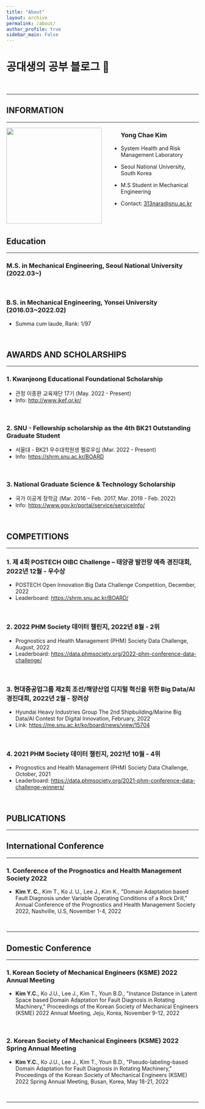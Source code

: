 ```yaml
---
title: "About"
layout: archive
permalink: /about/
author_profile: true
sidebar_main: False
---
```


# 공대생의 공부 블로그 🌙<br><br>
---
## INFORMATION
---
<img src="https://user-images.githubusercontent.com/104422044/165870366-744de3fe-29cb-4a84-827a-ad82928a339f.png" align="left" style="width:250px; margin-right: 50px; height:250px">

### Yong Chae Kim <br>

- System Health and Risk Management Laboratory

- Seoul National University, South Korea

- M.S Student in Mechanical Engineering

- Contact: 313nara@snu.ac.kr
<br>
<br>

## Education
---
### M.S. in Mechanical Engineering, Seoul National University (2022.03~)
<br>

### B.S. in Mechanical Engineering, Yonsei University (2016.03~2022.02)
- Summa cum laude, Rank: 1/97
<br>

## AWARDS AND SCHOLARSHIPS
---
### 1. Kwanjeong Educational Foundational Scholarship
 - 관정 이종환 교육재단 17기 (May. 2022 - Present)<br>
 - Info: <a href="http://www.ikef.or.kr/">http://www.ikef.or.kr/</a>
<br>

### 2. SNU - Fellowship scholarship as the 4th BK21 Outstanding Graduate Student
 - 서울대 - BK21 우수대학원생 펠로우십 (Mar. 2022 - Present)<br>
 - Info: <a href="https://shrm.snu.ac.kr/index.php?hCode=BOARD&bo_idx=2&idx=912&page=view">https://shrm.snu.ac.kr/BOARD</a>
<br>

### 3. National Graduate Science & Technology Scholarship
 - 국가 이공계 장학금 (Mar. 2016 – Feb. 2017, Mar. 2019 - Feb. 2022)<br>
 - Info: <a href="https://www.gov.kr/portal/service/serviceInfo/B55252900005">https://www.gov.kr/portal/service/serviceInfo/</a>
<br>

## COMPETITIONS
---
### 1. 제 4회 POSTECH OIBC Challenge – 태양광 발전량 예측 경진대회, 2022년 12월 - 우수상
 - POSTECH Open Innovation Big Data Challenge Competition, December, 2022<br>
 - Leaderboard: <a href="https://shrm.snu.ac.kr/index.php?hCode=BOARD&bo_idx=2&idx=1001&page=view">https://shrm.snu.ac.kr/BOARD/</a>
<br>

### 2. 2022 PHM Society 데이터 챌린지, 2022년 8월 - 2위
 - Prognostics and Health Management (PHM) Society Data Challenge, August, 2022<br>
 - Leaderboard: <a href="https://data.phmsociety.org/2022-phm-conference-data-challenge/">https://data.phmsociety.org/2022-phm-conference-data-challenge/</a>
<br>

### 3. 현대중공업그룹 제2회 조선/해양산업 디지털 혁신을 위한 Big Data/AI 경진대회, 2022년 2월 - 장려상
 - Hyundai Heavy Industries Group The 2nd Shipbuilding/Marine Big Data/AI Contest for Digital Innovation, February, 2022<br>
 - Link: <a href="https://me.snu.ac.kr/ko/board/news/view/15704">https://me.snu.ac.kr/ko/board/news/view/15704</a>
<br>

### 4. 2021 PHM Society 데이터 챌린지, 2021년 10월 - 4위
 - Prognostics and Health Management (PHM) Society Data Challenge, October, 2021<br>
 - Leaderboard: <a href="https://data.phmsociety.org/2021-phm-conference-data-challenge-winners/">https://data.phmsociety.org/2021-phm-conference-data-challenge-winners/</a>
<br>

## PUBLICATIONS
---

## International Conference
---
### 1. Conference of the Prognostics and Health Management Society 2022
 - <b>Kim Y. C.</b>, Kim T., Ko J. U., Lee J., Kim K., "Domain Adaptation based Fault Diagnosis under Variable Operating Conditions of a Rock Drill," Annual Conference of the Prognostics and Health Management Society 2022, Nashville, U.S, November 1-4, 2022
<br>

---

## Domestic Conference
---
### 1. Korean Society of Mechanical Engineers (KSME) 2022 Annual Meeting
- <b>Kim Y.C.</b>, Ko J.U., Lee J., Kim T., Youn B.D., "Instance Distance in Latent Space based Domain Adaptation for Fault Diagnosis in Rotating Machinery," Proceedings of the Korean Society of Mechanical Engineers (KSME) 2022 Annual Meeting, Jeju, Korea, November 9-12, 2022
<br>

### 2. Korean Society of Mechanical Engineers (KSME) 2022 Spring Annual Meeting
 - <b>Kim Y.C.</b>, Ko J.U., Lee J., Kim T., Youn B.D., "Pseudo-labeling-based Domain Adaptation for Fault Diagnosis in Rotating Machinery," Proceedings of the Korean Society of Mechanical Engineers (KSME) 2022 Spring Annual Meeting, Busan, Korea, May 18-21, 2022
<br>

---
